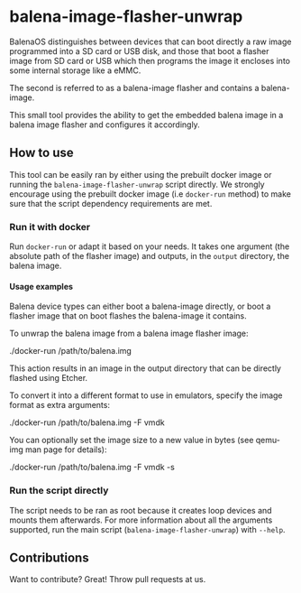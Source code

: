 # balena-image-flasher-unwrap

BalenaOS distinguishes between devices that can boot directly a raw image programmed into a SD card or USB disk, and those that boot a flasher image from SD card or USB which then programs the image it encloses into some internal storage like a eMMC.

The second is referred to as a balena-image flasher and contains a balena-image.

This small tool provides the ability to get the embedded balena image in a balena image flasher and configures it accordingly.

## How to use

This tool can be easily ran by either using the prebuilt docker image or running the `balena-image-flasher-unwrap` script directly. We strongly encourage using the prebuilt docker image (i.e `docker-run` method) to make sure that the script dependency requirements are met.

### Run it with docker

Run `docker-run` or adapt it based on your needs. It takes one argument (the
absolute path of the flasher image) and outputs, in the `output` directory, the
balena image.

#### Usage examples

Balena device types can either boot a balena-image directly, or boot a flasher
image that on boot flashes the balena-image it contains.

To unwrap the balena image from a balena image flasher image:

 ./docker-run /path/to/balena.img

This action results in an image in the output directory that can be directly
flashed using Etcher.

To convert it into a different format to use in emulators, specify the image
format as extra arguments:

 ./docker-run /path/to/balena.img -F vmdk

 You can optionally set the image size to a new value in bytes (see qemu-img man page for details):


 ./docker-run /path/to/balena.img -F vmdk -s <bytes>

### Run the script directly

The script needs to be ran as root because it creates loop devices and mounts
them afterwards. For more information about all the arguments supported, run
the main script (`balena-image-flasher-unwrap`) with `--help`.

## Contributions
Want to contribute? Great! Throw pull requests at us.
